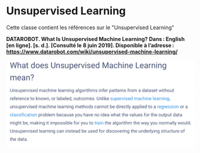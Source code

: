 # Unsupervised Learning

Cette classe contient les références sur le "Unsupervised Learning"

**DATAROBOT. What Is Unsupervised Machine Learning? Dans : English [en ligne]. [s. d.]. [Consulté le 8 juin 2019]. Disponible à l’adresse : https://www.datarobot.com/wiki/unsupervised-machine-learning/**

![MLunsup1](images/MLunsup1.png)
